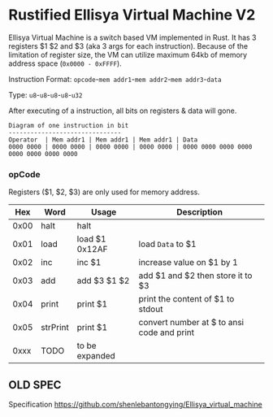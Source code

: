 # Rustified Ellisya Virtual Machine V2

Ellisya Virtual Machine is a switch based VM implemented in Rust. It has 3 registers $1 $2 and $3 (aka 3 args for each instruction). Because of the limitation of register size, the VM can utilize maximum 64kb of memory address space (`0x0000 - 0xFFFF`).

Instruction Format: `opcode`-`mem addr1`-`mem addr2`-`mem addr3`-`data`

Type: `u8`-`u8`-`u8`-`u8`-`u32`

After executing of a instruction, all bits on registers & data will gone.

```text
Diagram of one instruction in bit
-------------------------------
Operator  | Mem addr1 | Mem addr1 | Mem addr1 | Data
0000 0000 | 0000 0000 | 0000 0000 | 0000 0000 | 0000 0000 0000 0000 0000 0000 0000 0000
```

### opCode

Registers ($1, $2, $3) are only used for memory address.

Hex | Word  | Usage       | Description
----|-------|-------------|------------|
0x00| halt  | halt |  |
0x01| load  | load $1 0x12AF | load `Data` to $1
0x02| inc   | inc  $1      | increase value on $1 by 1
0x03| add   | add  $3 $1 $2| add $1 and $2 then store it to $3 
0x04| print | print $1     | print the content of $1 to stdout
0x05| strPrint | print $1  | convert number at $ to ansi code and print
0xxx| TODO  | to be expanded |

## OLD SPEC
Specification <https://github.com/shenlebantongying/Ellisya_virtual_machine>